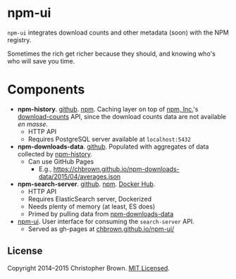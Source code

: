 # npm-ui

`npm-ui` integrates download counts and other metadata (soon) with the NPM registry.

Sometimes the rich get richer because they should, and knowing who's who will save you time.


# Components

- **npm-history**.
  [github](https://github.com/chbrown/npm-history).
  [npm](https://www.npmjs.com/package/npm-history).
  Caching layer on top of [npm, Inc.](https://www.npmjs.com/about)'s [download-counts](https://github.com/npm/download-counts) API, since the download counts data are not available _en masse_.
  + HTTP API
  + Requires PostgreSQL server available at `localhost:5432`
- **npm-downloads-data**.
  [github](https://github.com/chbrown/npm-downloads-data).
  Populated with aggregates of data collected by [npm-history](https://github.com/chbrown/npm-history).
  + Can use GitHub Pages
    * E.g., https://chbrown.github.io/npm-downloads-data/2015/04/averages.json
- **npm-search-server**.
  [github](https://github.com/chbrown/npm-search-server). [npm](https://www.npmjs.com/package/npm-search-server). [Docker Hub](https://registry.hub.docker.com/u/chbrown/npm-search-server/).
  + HTTP API
  + Requires ElasticSearch server, Dockerized
  + Needs plenty of memory (at least, ES does)
  + Primed by pulling data from [npm-downloads-data](https://github.com/chbrown/npm-downloads-data)
- [npm-ui](https://github.com/chbrown/npm-ui). User interface for consuming the `search-server` API.
  + Served as gh-pages at [chbrown.github.io/npm-ui/](http://chbrown.github.io/npm-ui/)


## License

Copyright 2014–2015 Christopher Brown. [MIT Licensed](http://chbrown.github.io/licenses/MIT/#2014-2015).
